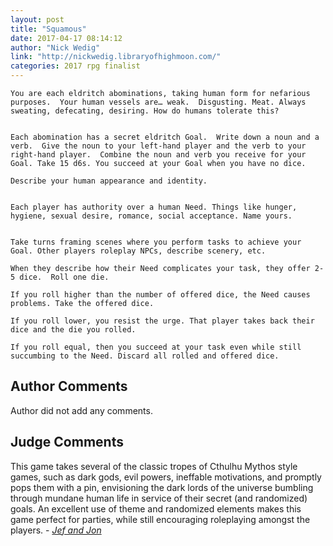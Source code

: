 ```yaml
---
layout: post
title: "Squamous"
date: 2017-04-17 08:14:12
author: "Nick Wedig"
link: "http://nickwedig.libraryofhighmoon.com/"
categories: 2017 rpg finalist
---
```

```
You are each eldritch abominations, taking human form for nefarious purposes.  Your human vessels are… weak.  Disgusting. Meat. Always sweating, defecating, desiring. How do humans tolerate this?


Each abomination has a secret eldritch Goal.  Write down a noun and a verb.  Give the noun to your left-hand player and the verb to your right-hand player.  Combine the noun and verb you receive for your Goal. Take 15 d6s. You succeed at your Goal when you have no dice.

Describe your human appearance and identity.


Each player has authority over a human Need. Things like hunger, hygiene, sexual desire, romance, social acceptance. Name yours.


Take turns framing scenes where you perform tasks to achieve your Goal. Other players roleplay NPCs, describe scenery, etc.  

When they describe how their Need complicates your task, they offer 2-5 dice.  Roll one die. 

If you roll higher than the number of offered dice, the Need causes problems. Take the offered dice.  

If you roll lower, you resist the urge. That player takes back their dice and the die you rolled.  

If you roll equal, then you succeed at your task even while still succumbing to the Need. Discard all rolled and offered dice.
```
## Author Comments 

Author did not add any comments.

## Judge Comments

This game takes several of the classic tropes of Cthulhu Mythos style games, such as dark gods, evil powers, ineffable motivations, and promptly pops them with a pin, envisioning the dark lords of the universe bumbling through mundane human life in service of their secret (and randomized) goals. An excellent use of theme and randomized elements makes this game perfect for parties, while still encouraging roleplaying amongst the players. - [*Jef and Jon*]({{site.baseurl}}/judges)
